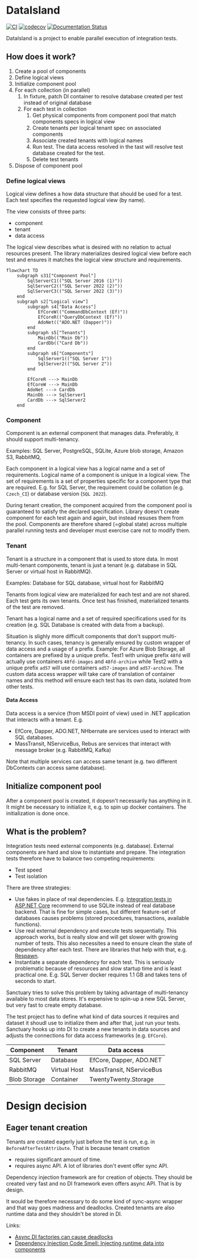 # DataIsland

[![CI](https://github.com/jahav/dataisland/actions/workflows/build.yml/badge.svg)](https://github.com/jahav/dataisland/actions/workflows/build.yml)
[![codecov](https://codecov.io/github/jahav/dataisland/graph/badge.svg?token=1PGEZFGIVW)](https://codecov.io/github/jahav/dataisland)
[![Documentation Status](https://readthedocs.org/projects/dataisland/badge/?version=latest)](https://dataisland.readthedocs.io/en/latest/)

DataIsland is a project to enable parallel execution of integration tests.

## How does it work?

1. Create a pool of components
1. Define logical views
2. Initialize component pool
3. For each collection (in parallel)
    1. In fixture, patch DI container to resolve database created per test instead of original database
    2. For each test in collection
        1. Get physical components from component pool that match components specs in logical view
        2. Create tenants per logical tenant spec on associated components
        3. Associate created tenants with logical names
        4. Run test. The data access resolved in the tast will resolve test database created for the test.
        5. Delete test tenants
4. Dispose of component pool

### Define logical views

Logical view defines a how data structure that should be used for a test. Each test specifies the
requested logical view (by name).

The view consists of three parts:
* component
* tenant
* data access

The logical view describes what is desired with no relation to actual resources present. The library
materializes desired logical view before each test and ensures it matches the logical view structure
and requirements.

```mermaid
flowchart TD
    subgraph s31["Component Pool"]
        SqlServerC1(("SQL Server 2016 (1)"))
        SqlServerC2(("SQL Server 2022 (2)"))
        SqlServerC3(("SQL Server 2022 (3)"))
    end
    subgraph s2["Logical view"]
        subgraph s4["Data Access"]
            EfCoreW(("CommandDbContext (Ef)"))
            EfCoreR(("QueryDbContext (Ef)"))
            AdoNet(("ADO.NET (Dapper)"))
		end
		subgraph s5["Tenants"]
            MainDb(("Main Db"))
            CardDb(("Card Db"))
        end
		subgraph s6["Components"]
            SqlServer1(("SQL Server 1"))
            SqlServer2(("SQL Server 2"))
        end

        EfCoreR ---> MainDb
        EfCoreW ---> MainDb
        AdoNet ---> CardDb
        MainDb ---> SqlServer1
        CardDb ---> SqlServer2
    end

```

### Component

Component is an external component that manages data. Preferably, it should support multi-tenancy.

Examples: SQL Server, PostgreSQL, SQLite, Azure blob storage, Amazon S3, RabbitMQ, 

Each component in a logical view has a logical name and a set of requirements. Logical name of a
component is unique in a logical view. The set of requirements is a set of properties specific for
a component type that are required. E.g. for SQL Server, the requirement could be collation (e.g.
`Czech_CI`) or database version (`SQL 2022`).

During tenant creation, the component acquired from the component pool is guaranteed to satisfy
the declared specification. Library doesn't create component for each test again and again, but
instead resuses them from the pool. Components are therefore shared (=global state) across multiple
parallel running tests and developer must exercise care not to modify them.

### Tenant

Tenant is a structure in a component that is used.to store data. In most multi-tenant components,
tenant is just a tenant (e.g. database in SQL Server or virtual host in RabbitMQ).

Examples: Database for SQL database, virtual host for RabbitMQ

Tenants from logical view are materialized for each test and are not shared. Each test gets its
own tenants. Once test has finished, materialized tenants of the test are removed.

Tenant  has a logical name and a set of required specifications used for its creation (e.g. SQL
Database is created with data from a backup).

Situation is slighly more difficult components that don't support multi-tenancy. In such cases,
tenancy is generally ensured by custom wrapper of data access and a usage of a prefix.
Example: For Azure Blob Storage, all containers are prefixed by a unique prefix. Test1 with
unique prefix `48fd` will actually use containers `48fd-images` and `48fd-archive` while Test2 with
a unique prefix `ad57` will use containers `ad57-images` and `ad57-archive`. The custom data access
wrapper will take care of translation of container names and this method will ensure each test
has its own data, isolated from other tests.

#### Data Access

Data access is a service (from MSDI point of view) used in .NET application that interacts with a tenant. E.g. 

* EfCore, Dapper, ADO.NET, NHbernate are services used to interact with SQL databases.
* MassTransit, NServiceBus, Rebus are services that interact with message broker (e.g. RabbitMQ, Kafka)

Note that multiple services can access same tenant (e.g. two different DbContexts can access same database).

## Initialize component pool

After a component pool is created, it dopesn't necessarily has anything in it. It might be necessary to initialize
it, e.g. to spin up docker containers. The initialization is done once.

## What is the problem?

Integration tests need external components (e.g. database). External components are hard and slow to instantiate and prepare.
The integration tests therefore have to balance two competing requirements:

* Test speed
* Test isolation

There are three strategies:
* Use fakes in place of real dependencies. E.g. [Integration tests in ASP.NET Core](https://learn.microsoft.com/en-us/aspnet/core/test/integration-tests)
  recommend to use SQLite instead of real database backend. That is fine for simple cases, but different feature-set of databases causes problems (stored
  procedures, transactions, available functions).
* Use real external dependency and execute tests sequentially. This approach works, but is really slow and will get slower with growing number of tests.
  This also necessites a need to ensure clean the state of dependency after each test. There are libraries that help with that, e.g. [Respawn](https://github.com/jbogard/Respawn).
* Instantiate a separate dependency for each test. This is seriously problematic because of resources and slow startup time and is least practical one.
  E.g. SQL Server docker requires 1.1 GB and takes tens of seconds to start.

Sanctuary tries to solve this problem by taking advantage of multi-tenancy available to most data stores. It's expensive to spin-up a new SQL Server, but
very fast to create empty database.

The test project has to define what kind of data sources it requires and dataset it shoudl use to initialize them and after that, just run your tests. Sanctuary
hooks up into DI to create a new tenants in data sources and adjusts the connections for data access frameworks (e.g. `EFCore`).

|  Component    | Tenant       | Data access              |
|---------------|--------------|--------------------------|
|  SQL Server   | Database     | EfCore, Dapper, ADO.NET  |
|  RabbitMQ     | Virtual Host | MassTransit, NServiceBus |
|  Blob Storage | Container    | TwentyTwenty.Storage     |

# Design decision

## Eager tenant creation

Tenants are created eagerly just before the test is run, e.g. in `BeforeAfterTestAttribute`. That is because
tenant creation 

* requires significant amount of time.
* requires async API. A lot of libraries don't event offer sync API.

Dependency injection framework are for creation of objects. They should be created very fast and no DI
framework even offers async API. That is by design. 

It would be therefore necessary to do some kind of sync-async wrapper and that way goes madness and
deadlocks. Created tenants are also runtime data and they shouldn't be stored in DI.

Links:

* [Async DI factories can cause deadlocks](https://learn.microsoft.com/en-us/dotnet/core/extensions/dependency-injection-guidelines#async-di-factories-can-cause-deadlocks)
* [Dependency Injection Code Smell: Injecting runtime data into components](https://blogs.cuttingedge.it/steven/posts/2015/code-smell-injecting-runtime-data-into-components/)
